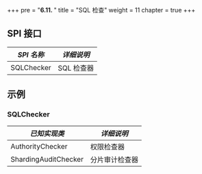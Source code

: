+++
pre = "<b>6.11. </b>"
title = "SQL 检查"
weight = 11
chapter = true
+++

## SPI 接口

| *SPI 名称*        | *详细说明* |
| ---------------- | --------- |
| SQLChecker       | SQL 检查器  |

## 示例
### SQLChecker

| *已知实现类*           | *详细说明*   |
| -------------------- | ----------- |
| AuthorityChecker     | 权限检查器    |
| ShardingAuditChecker | 分片审计检查器 |

